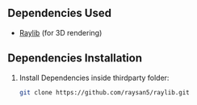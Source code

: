 ## Dependencies Used

- [Raylib](https://www.raylib.com/) (for 3D rendering)

## Dependencies Installation

1. Install Dependencies inside thirdparty folder:

   ```bash
   git clone https://github.com/raysan5/raylib.git    
